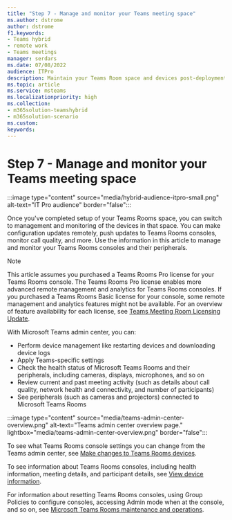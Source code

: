 ```yaml
---
title: "Step 7 - Manage and monitor your Teams meeting space"
ms.author: dstrome
author: dstrome
f1.keywords:
- Teams hybrid
- remote work
- Teams meetings
manager: serdars
ms.date: 07/08/2022
audience: ITPro
description: Maintain your Teams Room space and devices post-deployment.
ms.topic: article
ms.service: msteams
ms.localizationpriority: high
ms.collection:
- m365solution-teamshybrid
- m365solution-scenario
ms.custom: 
keywords: 
---
```


# Step 7 - Manage and monitor your Teams meeting space

:::image type="content" source="media/hybrid-audience-itpro-small.png" alt-text="IT Pro audience" border="false":::

Once you've completed setup of your Teams Rooms space, you can switch to management and monitoring of the devices in that space. You can make configuration updates remotely, push updates to Teams Rooms consoles, monitor call quality, and more. Use the information in this article to manage and monitor your Teams Rooms consoles and their peripherals.

> [!NOTE]
> This article assumes you purchased a Teams Rooms Pro license for your Teams Rooms console. The Teams Rooms Pro license enables more advanced remote management and analytics for Teams Rooms consoles. If you purchased a Teams Rooms Basic license for your console, some remote management and analytics features might not be available. For an overview of feature availability for each license, see [Teams Meeting Room Licensing Update](rooms/rooms-licensing.md).

With Microsoft Teams admin center, you can:

- Perform device management like restarting devices and downloading device logs
- Apply Teams-specific settings
- Check the health status of Microsoft Teams Rooms and their peripherals, including cameras, displays, microphones, and so on
- Review current and past meeting activity (such as details about call quality, network health and connectivity, and number of participants)
- See peripherals (such as cameras and projectors) connected to Microsoft Teams Rooms

 :::image type="content" source="media/teams-admin-center-overview.png" alt-text="Teams admin center overview page." lightbox="media/teams-admin-center-overview.png" border="false":::

To see what Teams Rooms console settings you can change from the Teams admin center, see [Make changes to Teams Rooms devices](rooms/rooms-manage.md#make-changes-to-teams-rooms-devices-or-surface-hubs).

To see information about Teams Rooms consoles, including health information, meeting details, and participant details, see [View device information](rooms/rooms-manage.md#view-device-information).

For information about resetting Teams Rooms consoles, using Group Policies to configure consoles, accessing Admin mode when at the console, and so on, see [Microsoft Teams Rooms maintenance and operations](rooms/rooms-operations.md).
